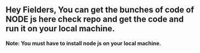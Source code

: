 ## Hey Fielders, You can get the bunches of code of NODE js here check repo and get the code and run it on your local machine.
**Note: You must have to install node js on your local machine.**